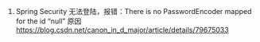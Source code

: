 
1. Spring Security 无法登陆，报错：There is no PasswordEncoder mapped for the id “null”
    原因
    https://blog.csdn.net/canon_in_d_major/article/details/79675033